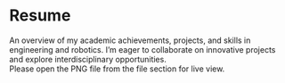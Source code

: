 # Resume
An overview of my academic achievements, projects, and skills in engineering and robotics. I’m eager to collaborate on innovative projects and explore interdisciplinary opportunities.                                                                   
Please open the PNG file from the file section for live view.
